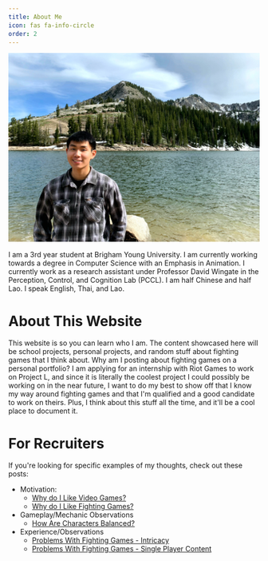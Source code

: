 ```yaml
---
title: About Me
icon: fas fa-info-circle
order: 2
---
```


<!-- > Add Markdown syntax content to file `_tabs/about.md`{: .filepath } and it will show up on this page. -->
<!-- {: .prompt-tip } -->
![This is a picture from 2020. I do not take many pictures of myself...](../assets/me_wallpaper.jpg)

I am a 3rd year student at Brigham Young University. I am currently working towards a degree in 
Computer Science with an Emphasis in Animation. I currently work as a research assistant under Professor David Wingate 
in the Perception, Control, and Cognition Lab (PCCL). I am half Chinese and half Lao. 
I speak English, Thai, and Lao. 

# About This Website
This website is so you can learn who I am. The content showcased here will be school projects, personal projects, and 
random stuff about fighting games that I think about. Why am I posting about fighting games on a personal portfolio?
I am applying for an internship with Riot Games to work on Project L, and since it is literally the coolest project I
could possibly be working on in the near future, I want to do my best to show off that I know my way around fighting games
and that I'm qualified and a good candidate to work on theirs. Plus, I think about this stuff all the time, and it'll be a 
cool place to document it.

# For Recruiters
If you're looking for specific examples of my thoughts, check out these posts:
- Motivation: 
    * [Why do I Like Video Games?](/posts/video_games)
    * [Why do I Like Fighting Games?](/posts/fighting_games)
- Gameplay/Mechanic Observations
    * [How Are Characters Balanced?](posts/balance_moves/)
- Experience/Observations 
    * [Problems With Fighting Games - Intricacy](/posts/fighting_games-prob-1)
    * [Problems With Fighting Games - Single Player Content](/posts/fighting_games-prob-2)
